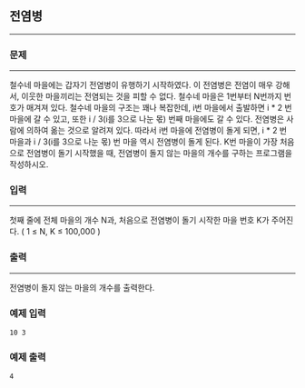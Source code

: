 ## 전염병
***
### 문제
***

철수네 마을에는 갑자기 전염병이 유행하기 시작하였다. 이 전염병은 전염이 매우 강해서, 이웃한 마을끼리는 전염되는 것을 피할 수 없다.
철수네 마을은 1번부터 N번까지 번호가 매겨져 있다. 철수네 마을의 구조는 꽤나 복잡한데, i번 마을에서 출발하면 i * 2 번 마을에 갈 수 있고, 또한 i / 3(i를 3으로 나눈 몫) 번째 마을에도 갈 수 있다. 전염병은 사람에 의하여 옮는 것으로 알려져 있다. 따라서 i번 마을에 전염병이 돌게 되면, i * 2 번 마을과 i / 3(i를 3으로 나눈 몫) 번 마을 역시 전염병이 돌게 된다.
K번 마을이 가장 처음으로 전염병이 돌기 시작했을 때, 전염병이 돌지 않는 마을의 개수를 구하는 프로그램을 작성하시오.

### 입력
***
첫째 줄에 전체 마을의 개수 N과, 처음으로 전염병이 돌기 시작한 마을 번호 K가 주어진다. ( 1 ≤ N, K ≤ 100,000 )  


### 출력
***
전염병이 돌지 않는 마을의 개수를 출력한다.

### 예제 입력
```
10 3
```
### 예제 출력
```
4
```